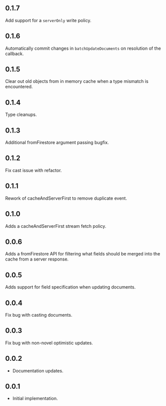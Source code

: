 ## 0.1.7

Add support for a `serverOnly` write policy.

## 0.1.6

Automatically commit changes in `batchUpdateDocuments` on resolution of the callback.

## 0.1.5

Clear out old objects from in memory cache when a type mismatch is encountered.

## 0.1.4

Type cleanups.

## 0.1.3

Additional fromFirestore argument passing bugfix.

## 0.1.2

Fix cast issue with refactor.

## 0.1.1

Rework of cacheAndServerFirst to remove duplicate event.

## 0.1.0

Adds a cacheAndServerFirst stream fetch policy.

## 0.0.6

Adds a fromFirestore API for filtering what fields should be merged into the cache from a server response.

## 0.0.5

Adds support for field specification when updating documents.

## 0.0.4

Fix bug with casting documents.

## 0.0.3

Fix bug with non-novel optimistic updates.

## 0.0.2

* Documentation updates.

## 0.0.1

* Initial implementation.
